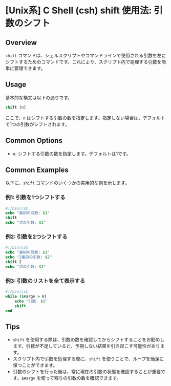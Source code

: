 # [Unix系] C Shell (csh) shift 使用法: 引数のシフト

## Overview
`shift` コマンドは、シェルスクリプトやコマンドラインで使用される引数を左にシフトするためのコマンドです。これにより、スクリプト内で処理する引数を簡単に管理できます。

## Usage
基本的な構文は以下の通りです。

```csh
shift [n]
```

ここで、`n` はシフトする引数の数を指定します。指定しない場合は、デフォルトで1つの引数がシフトされます。

## Common Options
- `n`: シフトする引数の数を指定します。デフォルトは1です。

## Common Examples
以下に、`shift` コマンドのいくつかの実用的な例を示します。

### 例1: 引数を1つシフトする
```csh
#!/bin/csh
echo "最初の引数: $1"
shift
echo "次の引数: $1"
```

### 例2: 引数を2つシフトする
```csh
#!/bin/csh
echo "最初の引数: $1"
echo "2番目の引数: $2"
shift 2
echo "次の引数: $1"
```

### 例3: 引数のリストを全て表示する
```csh
#!/bin/csh
while ($#argv > 0)
    echo "引数: $1"
    shift
end
```

## Tips
- `shift` を使用する際は、引数の数を確認してからシフトすることをお勧めします。引数が不足していると、予期しない結果を引き起こす可能性があります。
- スクリプト内で引数を処理する際に、`shift` を使うことで、ループを簡潔に保つことができます。
- 引数のシフトを行った後は、常に現在の引数の状態を確認することが重要です。`$#argv` を使って残りの引数の数を確認できます。